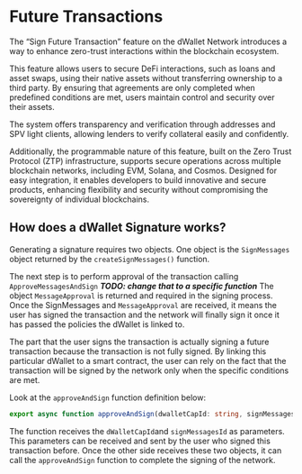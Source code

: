 # Future Transactions

The “Sign Future Transaction” feature on the dWallet Network introduces a way to enhance zero-trust interactions within the blockchain ecosystem. 

This feature allows users to secure DeFi interactions, such as loans and asset swaps, using their native assets without transferring ownership to a third party.
By ensuring that agreements are only completed when predefined conditions are met, users maintain control and security over their assets. 

The system offers transparency and verification through addresses and SPV light clients, allowing lenders to verify collateral easily and confidently. 

Additionally, the programmable nature of this feature, built on the Zero Trust Protocol (ZTP) infrastructure, supports secure operations across multiple blockchain networks, including EVM, Solana, and Cosmos. 
Designed for easy integration, it enables developers to build innovative and secure products, enhancing flexibility and security without compromising the sovereignty of individual blockchains.

## How does a dWallet Signature works?

Generating a signature requires two objects. One object is the `SignMessages` object returned by the ```createSignMessages()``` function.

The next step is to perform approval of the transaction calling `ApproveMessagesAndSign` ***TODO: change that to a specific function***
The object `MessageApproval` is returned and required in the signing process.
Once the SignMessages and `MessageApproval` are received, it means the user has signed the transaction and the network will finally sign it once it has passed the policies the dWallet is linked to.

The part that the user signs the transaction is actually signing a future transaction because the transaction is not fully signed.
By linking this particular dWallet to a smart contract, the user can rely on the fact that the transaction will be signed by the network only when the specific conditions are met.



Look at the `approveAndSign` function definition below:
```typescript
export async function approveAndSign(dwalletCapId: string, signMessagesId: string, messages: Uint8Array[], keypair: Keypair, client: DWalletClient)
```

The function receives the ```dWalletCapId```and ```signMessagesId``` as parameters. 
This parameters can be received and sent by the user who signed this transaction before.
Once the other side receives these two objects, it can call the `approveAndSign` function to complete the signing of the network.

